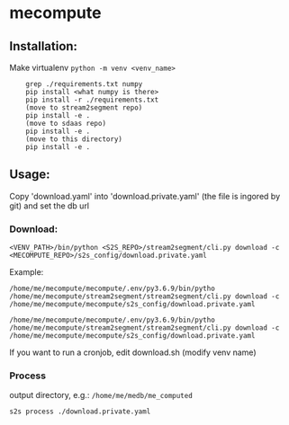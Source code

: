 # mecompute

## Installation:
Make virtualenv `python -m venv <venv_name>`

```
    grep ./requirements.txt numpy
    pip install <what numpy is there>
    pip install -r ./requirements.txt
    (move to stream2segment repo)
    pip install -e .
    (move to sdaas repo)
    pip install -e .
    (move to this directory)
    pip install -e .
```


## Usage:

Copy 'download.yaml' into 'download.private.yaml' (the file is ingored by git)
and set the db url

### Download:


```
<VENV_PATH>/bin/python <S2S_REPO>/stream2segment/cli.py download -c <MECOMPUTE_REPO>/s2s_config/download.private.yaml
```

Example:

```
/home/me/mecompute/mecompute/.env/py3.6.9/bin/pytho /home/me/mecompute/stream2segment/stream2segment/cli.py download -c /home/me/mecompute/mecompute/s2s_config/download.private.yaml
```



```
/home/me/mecompute/mecompute/.env/py3.6.9/bin/pytho /home/me/mecompute/stream2segment/stream2segment/cli.py download -c /home/me/mecompute/mecompute/s2s_config/download.private.yaml
```

If you want to run a cronjob, edit download.sh (modify venv name)

### Process

 output directory, e.g.: `/home/me/medb/me_computed`
 
```
s2s process ./download.private.yaml
```
